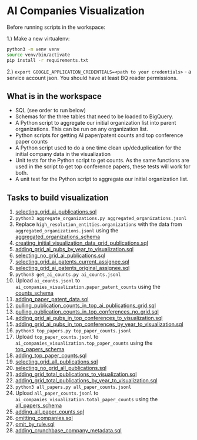 # AI Companies Visualization

Before running scripts in the workspace:

1.) Make a new virtualenv:
 
 ```bash
python3 -m venv venv
source venv/bin/activate
pip install -r requirements.txt
```

2.) `export GOOGLE_APPLICATION_CREDENTIALS=<path to your credentials>` - a service account json.
You should have at least BQ reader permissions.

## What is in the workspace

* SQL (see order to run below)
* Schemas for the three tables that need to be loaded to BigQuery.
* A Python script to aggregate our initial organization list into parent organizations. This can be run on any organization list.  
* Python scripts for getting AI paper/patent counts and top conference paper counts
* A Python script used to do a one time clean up/deduplication for the initial company data in the visualization
* Unit tests for the Python script to get counts. As the same functions are used in the
script to get top conference papers, these tests will work for both.
* A unit test for the Python script to aggregate our initial organization list.

## Tasks to build visualization

1. [selecting_grid_ai_publications.sql](sql/selecting_grid_ai_publications.sql)
2. `python3 aggregate_organizations.py aggregated_organizations.jsonl`
3. Replace `high_resolution_entities.organizations` with the data from `aggregated_organizations.jsonl` using the [aggregated_organizations_schema](schemas/aggregated_organizations_schema.json)   
4. [creating_initial_visualization_data_grid_publications.sql](sql/creating_initial_visualization_data_grid_publications.sql)
5. [adding_grid_ai_pubs_by_year_to_visualization.sql](sql/adding_grid_ai_pubs_by_year_to_visualization.sql)
6. [selecting_no_grid_ai_publications.sql](sql/selecting_no_grid_ai_publications.sql)
7. [selecting_grid_ai_patents_current_assignee.sql](sql/selecting_grid_ai_patents_current_assignee.sql)
8. [selecting_grid_ai_patents_original_assignee.sql](sql/selecting_grid_ai_patents_original_assignee.sql)
9. `python3 get_ai_counts.py ai_counts.jsonl` 
10. Upload `ai_counts.jsonl` to `ai_companies_visualization.paper_patent_counts` using the [counts_schema](schemas/counts_schema.json)
11. [adding_paper_patent_data.sql](sql/adding_paper_patent_data.sql)
12. [pulling_publication_counts_in_top_ai_publications_grid.sql](sql/pulling_publication_counts_in_top_ai_publications_grid.sql)
13. [pulling_publication_counts_in_top_conferences_no_grid.sql](sql/pulling_publication_counts_in_top_conferences_no_grid.sql)
14. [adding_grid_ai_pubs_in_top_conferences_to_visualization.sql](sql/adding_grid_ai_pubs_in_top_conferences_to_visualization.sql)
15. [adding_grid_ai_pubs_in_top_conferences_by_year_to_visualization.sql](sql/adding_grid_ai_pubs_in_top_conferences_by_year_to_visualization.sql)
16. `python3 top_papers.py top_paper_counts.jsonl`
17. Upload `top_paper_counts.jsonl` to `ai_companies_visualization.top_paper_counts` using the [top_papers_schema](schemas/top_papers_schema.json)
18. [adding_top_paper_counts.sql](sql/adding_top_paper_counts.sql)
19. [selecting_grid_all_publications.sql](sql/selecting_grid_all_publications.sql)
20. [selecting_no_grid_all_publications.sql](sql/selecting_no_grid_all_publications.sql)    
21. [adding_grid_total_publications_to_visualization.sql](sql/adding_grid_total_publications_to_visualization.sql)
22. [adding_grid_total_publications_by_year_to_visualization.sql](sql/adding_grid_total_publications_by_year_to_visualization.sql)
23. `python3 all_papers.py all_paper_counts.jsonl`
24. Upload `all_paper_counts.jsonl` to `ai_companies_visualization.total_paper_counts` using the [all_papers_schema](schemas/all_papers_schema.json)
25. [adding_all_paper_counts.sql](sql/adding_all_paper_counts.sql)
26. [omitting_companies.sql](sql/omitting_companies.sql)
27. [omit_by_rule.sql](sql/omit_by_rule.sql)
28. [adding_crunchbase_company_metadata.sql](sql/adding_crunchbase_company_metadata.sql)